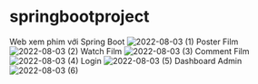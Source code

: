 # springbootproject
Web xem phim với Spring Boot
![2022-08-03 (1)](https://user-images.githubusercontent.com/82626385/182619485-0ac4b089-3d00-4cb3-b3b3-50e8acd88002.png)
Poster Film
![2022-08-03 (2)](https://user-images.githubusercontent.com/82626385/182619751-38468ddf-8f9a-44ca-a93d-ee07996b3bc2.png)
Watch Film
![2022-08-03 (3)](https://user-images.githubusercontent.com/82626385/182619815-2a053f35-6265-4acf-b509-2f41b780ae20.png)
Comment Film
![2022-08-03 (4)](https://user-images.githubusercontent.com/82626385/182619871-058a6659-3ecf-4c96-bb05-4bd5f83216cc.png)
Login
![2022-08-03 (5)](https://user-images.githubusercontent.com/82626385/182619928-a89b6984-11c4-4db8-90db-ee297ad3ac05.png)
Dashboard Admin
![2022-08-03 (6)](https://user-images.githubusercontent.com/82626385/182619985-e97192b2-5af7-4e8a-babc-1f0ba7bfb3b3.png)
